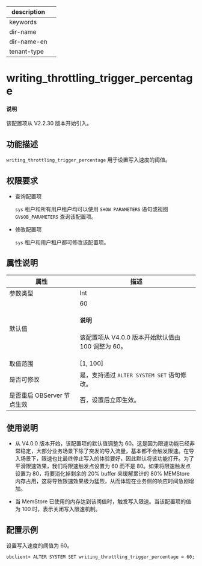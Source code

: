 |description||
|---|---|
|keywords||
|dir-name||
|dir-name-en||
|tenant-type||

# writing_throttling_trigger_percentage 

<main id="notice" type='explain'>
  <h4>说明</h4>
  <p>该配置项从 V2.2.30 版本开始引入。</p>
</main>

## 功能描述

`writing_throttling_trigger_percentage` 用于设置写入速度的阈值。

## 权限要求

* 查询配置项

  `sys` 租户和所有用户租户均可以使用 `SHOW PARAMETERS` 语句或视图 `GV$OB_PARAMETERS` 查询该配置项。

* 修改配置项

  `sys` 租户和用户租户都可修改该配置项。

## 属性说明

|      **属性**      |   **描述**   |
|--------------------|--------------|
| 参数类型             | Int         |
| 默认值               | 60 <main id="notice" type='explain'><h4>说明</h4><p>该配置项从 V4.0.0 版本开始默认值由 100 调整为 60。</p></main>        |
| 取值范围             | [1, 100] |
| 是否可修改           | 是，支持通过 `ALTER SYSTEM SET` 语句修改。|
| 是否重启 OBServer 节点生效 | 否，设置后立即生效。     |

## 使用说明

* 从 V4.0.0 版本开始，该配置项的默认值调整为 60。这是因为限速功能已经非常稳定，大部分业务场景下除了突发的导入流量，基本都不会触发限速。在导入场景下，限速也比最终停止写入的体验要好，因此默认将该功能打开。为了平滑限速效果，我们将限速触发点设置为 60 而不是 80。如果将限速触发点设置为 80，将要消化掉剩余的 20% buffer 来缓解累计的 80% MEMStore 内存占用，这将导致限速效果极为猛烈，从而体现在业务侧的响应时间急剧增加。

* 当 MemStore 已使用的内存达到该阈值时，触发写入限速。当该配置项的值为 100 时，表示关闭写入限速机制。

## 配置示例

设置写入速度的阈值为 60。

```shell
obclient> ALTER SYSTEM SET writing_throttling_trigger_percentage = 60;
```
